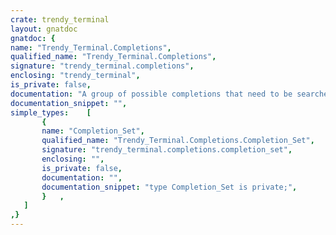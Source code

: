 ```yaml
---
crate: trendy_terminal
layout: gnatdoc
gnatdoc: {
name: "Trendy_Terminal.Completions",
qualified_name: "Trendy_Terminal.Completions",
signature: "trendy_terminal.completions",
enclosing: "trendy_terminal",
is_private: false,
documentation: "A group of possible completions that need to be searched.",
documentation_snippet: "",
simple_types:    [
       {
       name: "Completion_Set",
       qualified_name: "Trendy_Terminal.Completions.Completion_Set",
       signature: "trendy_terminal.completions.completion_set",
       enclosing: "",
       is_private: false,
       documentation: "",
       documentation_snippet: "type Completion_Set is private;",
       }   ,
   ]
,}
---
```

